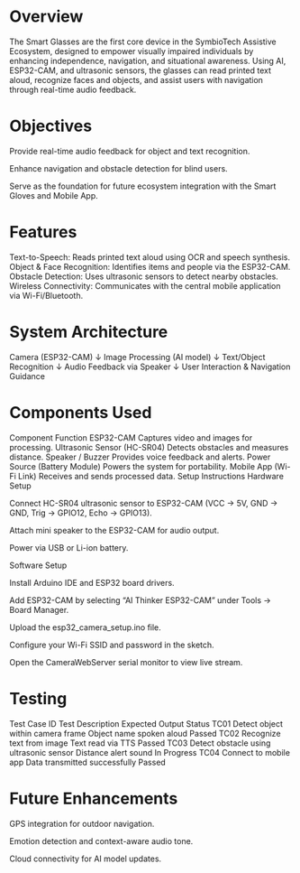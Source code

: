 # Overview

The Smart Glasses are the first core device in the SymbioTech Assistive Ecosystem, designed to empower visually impaired individuals by enhancing independence, navigation, and situational awareness.
Using AI, ESP32-CAM, and ultrasonic sensors, the glasses can read printed text aloud, recognize faces and objects, and assist users with navigation through real-time audio feedback.

# Objectives

Provide real-time audio feedback for object and text recognition.

Enhance navigation and obstacle detection for blind users.

Serve as the foundation for future ecosystem integration with the Smart Gloves and Mobile App.
# Features

Text-to-Speech: Reads printed text aloud using OCR and speech synthesis.
Object & Face Recognition: Identifies items and people via the ESP32-CAM.
Obstacle Detection: Uses ultrasonic sensors to detect nearby obstacles.
Wireless Connectivity: Communicates with the central mobile application via Wi-Fi/Bluetooth.

# System Architecture
Camera (ESP32-CAM)
      ↓
Image Processing (AI model)
      ↓
Text/Object Recognition
      ↓
Audio Feedback via Speaker
      ↓
User Interaction & Navigation Guidance

# Components Used
Component	Function
ESP32-CAM	Captures video and images for processing.
Ultrasonic Sensor (HC-SR04)	Detects obstacles and measures distance.
Speaker / Buzzer	Provides voice feedback and alerts.
Power Source (Battery Module)	Powers the system for portability.
Mobile App (Wi-Fi Link)	Receives and sends processed data.
 Setup Instructions
 Hardware Setup

Connect HC-SR04 ultrasonic sensor to ESP32-CAM (VCC → 5V, GND → GND, Trig → GPIO12, Echo → GPIO13).

Attach mini speaker to the ESP32-CAM for audio output.

Power via USB or Li-ion battery.

 Software Setup

Install Arduino IDE and ESP32 board drivers.

Add ESP32-CAM by selecting “AI Thinker ESP32-CAM” under Tools → Board Manager.

Upload the esp32_camera_setup.ino file.

Configure your Wi-Fi SSID and password in the sketch.

Open the CameraWebServer serial monitor to view live stream.

# Testing
Test Case ID	Test Description	Expected Output	Status
TC01	Detect object within camera frame	Object name spoken aloud	 Passed
TC02	Recognize text from image	Text read via TTS	 Passed
TC03	Detect obstacle using ultrasonic sensor	Distance alert sound	 In Progress
TC04	Connect to mobile app	Data transmitted successfully	 Passed
# Future Enhancements

GPS integration for outdoor navigation.

Emotion detection and context-aware audio tone.

Cloud connectivity for AI model updates.
